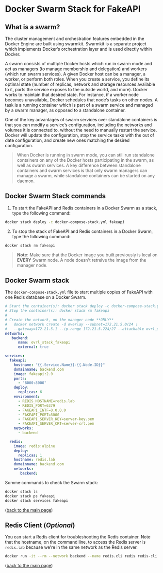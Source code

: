 # Docker Swarm Stack for FakeAPI

## What is a swarm?
The cluster management and orchestration features embedded in the Docker Engine are built using swarmkit. Swarmkit is a separate project which implements Docker’s orchestration layer and is used directly within Docker.

A swarm consists of multiple Docker hosts which run in swarm mode and act as managers (to manage membership and delegation) and workers (which run swarm services). A given Docker host can be a manager, a worker, or perform both roles. When you create a service, you define its optimal state (number of replicas, network and storage resources available to it, ports the service exposes to the outside world, and more). Docker works to maintain that desired state. For instance, if a worker node becomes unavailable, Docker schedules that node’s tasks on other nodes. A task is a running container which is part of a swarm service and managed by a swarm manager, as opposed to a standalone container.

One of the key advantages of swarm services over standalone containers is that you can modify a service’s configuration, including the networks and volumes it is connected to, without the need to manually restart the service. Docker will update the configuration, stop the service tasks with the out of date configuration, and create new ones matching the desired configuration.

>When Docker is running in swarm mode, you can still run standalone containers on any of the Docker hosts participating in the swarm, as well as swarm services. A key difference between standalone containers and swarm services is that only swarm managers can manage a swarm, while standalone containers can be started on any daemon.

## Docker Swarm Stack commands

1. To start the FakeAPI and Redis containers in a Docker Swarm as a stack, type the following command:

```sh
docker stack deploy -c docker-compose-stack.yml fakeapi
```
2. To stop the stack of FakeAPI and Redis containers in a Docker Swarm, type the following command:

```sh
docker stack rm fakeapi
```

>**Note:** Make sure that the Docker image you built previously is local on **EVERY** Swarm node. A node doesn't retreive the image from the manager node.

## Docker Swarm stack
The `docker-compose-stack.yml` file to start multiple copies of FakeAPI with one Redis database on a Docker Swarm.

```yaml
# Start the container(s): docker stack deploy -c docker-compose-stack.yml fakeapi
# Stop the container(s): docker stack rm fakeapi
#
# Create the network, on the manager node **ONLY**
#   docker network create -d overlay --subnet=172.21.5.0/24 \
#   --gateway=172.21.5.1 --ip-range 172.21.5.224/27 --attachable ovrl_stack_fakeapi
networks:
   backend:
      name: ovrl_stack_fakeapi
      external: true

services:
  fakeapi:
    hostname: "{{.Service.Name}}-{{.Node.ID}}"
    domainname: backend.com
    image: fakeapi:2.0
    ports:
      - "8000:8000"
    deploy:
      replicas: 6
    environment:
      - REDIS_HOSTNAME=redis.lab
      - REDIS_PORT=6379
      - FAKEAPI_INTF=0.0.0.0
      - FAKEAPI_PORT=8000
      - FAKEAPI_SERVER_KEY=server-key.pem
      - FAKEAPI_SERVER_CRT=server-crt.pem
    networks:
      - backend

  redis:
    image: redis:alpine
    deploy:
      replicas: 1
    hostname: redis.lab
    domainname: backend.com
    networks:
       backend:
```

Somme commands to check the Swarm stack:
```sh
docker stack ls
docker stack ps fakeapi
docker stack services fakeapi
```

<p align="left">(<a href="README.md">back to the main page</a>)</p>

## Redis Client (*Optional*)
You can start a Redis client for troubleshooting the Redis container. Note that the hostname, on the command line, to access the Redis server is `redis.lab` because we're in the same network as the Redis server.
```sh
docker run -it --rm --network backend --name redis.cli redis redis-cli -h redis.lab
```

<p align="left">(<a href="README.md">back to the main page</a>)</p>
